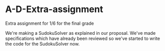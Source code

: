 A-D-Extra-assignment
====================

Extra assignment for 1/6 for the final grade

We're making a SudokuSolver as explained in our proposal. 
We've made specifications which have already been reviewed so we've started to write the code for the SudokuSolver now.

